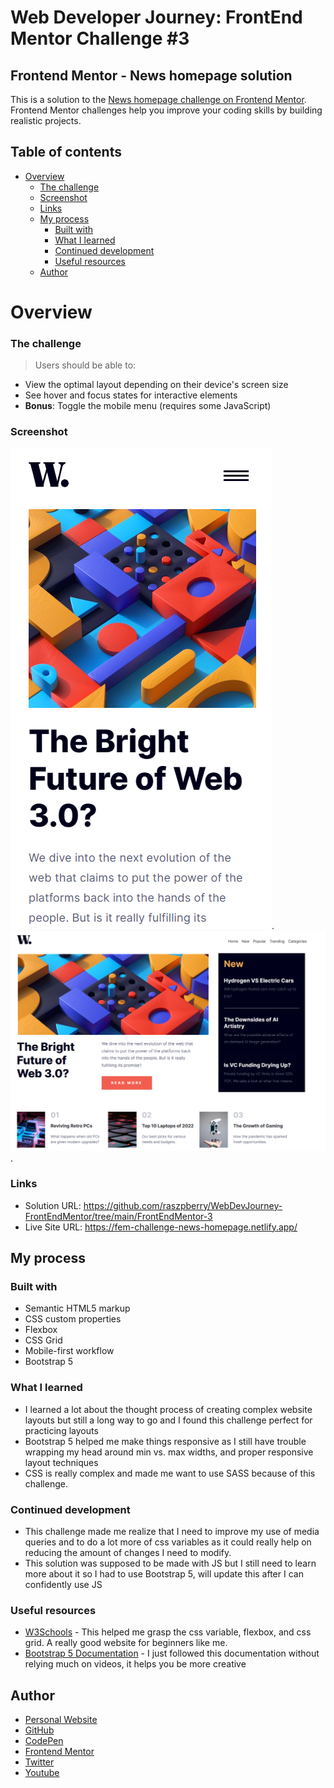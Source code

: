 # Web Developer Journey: FrontEnd Mentor Challenge #3

## Frontend Mentor - News homepage solution

This is a solution to the [News homepage challenge on Frontend Mentor](https://www.frontendmentor.io/challenges/news-homepage-H6SWTa1MFl/hub). Frontend Mentor challenges help you improve your coding skills by building realistic projects.

## Table of contents
- [Overview](#overview)
    - [The challenge](#the-challenge)
    - [Screenshot](#screenshot)
    - [Links](#links)
  - [My process](#my-process)
    - [Built with](#built-with)
    - [What I learned](#what-i-learned)
    - [Continued development](#continued-development)
    - [Useful resources](#useful-resources)
  - [Author](#author)

# Overview

### The challenge

> Users should be able to:
  - View the optimal layout depending on their device's screen size
  - See hover and focus states for interactive elements
  -  **Bonus**: Toggle the mobile menu (requires some JavaScript)

### Screenshot
![Mobile](./screenshots/solution-mobile.png).
![Desktop](./screenshots/solution-desktop.png).

### Links

- Solution URL: https://github.com/raszpberry/WebDevJourney-FrontEndMentor/tree/main/FrontEndMentor-3
- Live Site URL: https://fem-challenge-news-homepage.netlify.app/

## My process

### Built with

- Semantic HTML5 markup
- CSS custom properties
- Flexbox
- CSS Grid
- Mobile-first workflow
- Bootstrap 5

### What I learned

- I learned a lot about the thought process of creating complex website layouts but still a long way to go and I found this challenge perfect for practicing layouts 
- Bootstrap 5 helped me make things responsive as I still have trouble wrapping my head around min vs. max widths, and proper responsive layout techniques
- CSS is really complex and made me want to use SASS because of this challenge.

### Continued development

- This challenge made me realize that I need to improve my use of media queries and to do a lot more of css variables as it could really help on reducing the amount of changes I need to modify.
- This solution was supposed to be made with JS but I still need to learn more about it so I had to use Bootstrap 5, will update this after I can confidently use JS

### Useful resources

- [W3Schools](https://www.w3schools.com/) - This helped me grasp the css variable, flexbox, and css grid. A really good website for beginners like me.  
- [Bootstrap 5 Documentation](https://getbootstrap.com/docs/5.3/getting-started/introduction/) - I just followed this documentation without relying much on videos, it helps you be more creative

## Author

- [Personal Website](https://raszpberry.github.io/rasz-web/#home)
- [GitHub](https://github.com/raszpberry)
- [CodePen](https://codepen.io/raszpberry)
- [Frontend Mentor](https://www.frontendmentor.io/profile/raszpberry)
- [Twitter](https://www.twitter.com/traszty)
- [Youtube](https://www.youtube.com/channel/UCoPKWMX2adD4bNw2njUdhBQ)